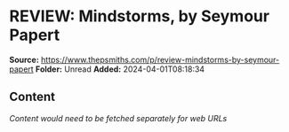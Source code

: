 # REVIEW: Mindstorms, by Seymour Papert

**Source:** https://www.thepsmiths.com/p/review-mindstorms-by-seymour-papert
**Folder:** Unread
**Added:** 2024-04-01T08:18:34




## Content
*Content would need to be fetched separately for web URLs*
